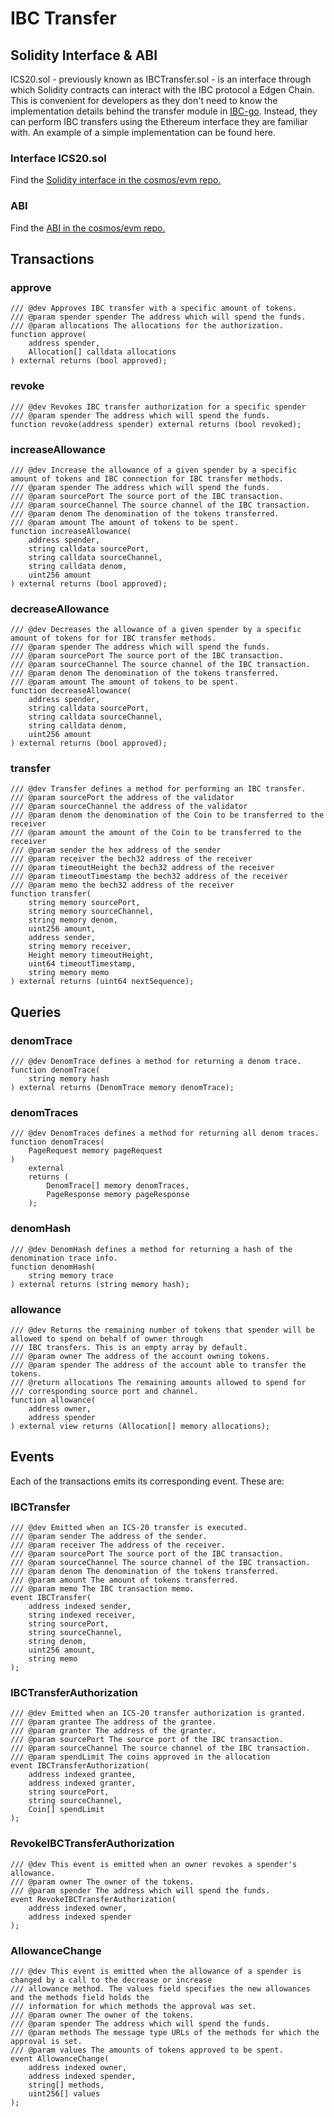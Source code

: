 # IBC Transfer

## Solidity Interface & ABI

ICS20.sol - previously known as IBCTransfer.sol - is an interface through which Solidity contracts can interact with the IBC protocol a Edgen Chain. This is convenient for developers as they don't need to know the implementation details behind the transfer module in [IBC-go](https://ibc.cosmos.network/v10/). Instead, they can perform IBC transfers using the Ethereum interface they are familiar with. An example of a simple implementation can be found here.

### Interface ICS20.sol
Find the [Solidity interface in the cosmos/evm repo.](https://github.com/cosmos/evm/blob/main/precompiles/distribution/DistributionI.sol)

### ABI
Find the [ABI in the cosmos/evm repo.](https://github.com/cosmos/evm/blob/main/precompiles/distribution/abi.json)

## Transactions

### approve

```solidity
/// @dev Approves IBC transfer with a specific amount of tokens.
/// @param spender spender The address which will spend the funds.
/// @param allocations The allocations for the authorization.
function approve(
    address spender,
    Allocation[] calldata allocations
) external returns (bool approved);
```

### revoke

```solidity
/// @dev Revokes IBC transfer authorization for a specific spender
/// @param spender The address which will spend the funds.
function revoke(address spender) external returns (bool revoked);
```

### increaseAllowance

```solidity
/// @dev Increase the allowance of a given spender by a specific amount of tokens and IBC connection for IBC transfer methods.
/// @param spender The address which will spend the funds.
/// @param sourcePort The source port of the IBC transaction.
/// @param sourceChannel The source channel of the IBC transaction.
/// @param denom The denomination of the tokens transferred.
/// @param amount The amount of tokens to be spent.
function increaseAllowance(
    address spender,
    string calldata sourcePort,
    string calldata sourceChannel,
    string calldata denom,
    uint256 amount
) external returns (bool approved);
```

### decreaseAllowance

```solidity
/// @dev Decreases the allowance of a given spender by a specific amount of tokens for for IBC transfer methods.
/// @param spender The address which will spend the funds.
/// @param sourcePort The source port of the IBC transaction.
/// @param sourceChannel The source channel of the IBC transaction.
/// @param denom The denomination of the tokens transferred.
/// @param amount The amount of tokens to be spent.
function decreaseAllowance(
    address spender,
    string calldata sourcePort,
    string calldata sourceChannel,
    string calldata denom,
    uint256 amount
) external returns (bool approved);
```

### transfer

```solidity
/// @dev Transfer defines a method for performing an IBC transfer.
/// @param sourcePort the address of the validator
/// @param sourceChannel the address of the validator
/// @param denom the denomination of the Coin to be transferred to the receiver
/// @param amount the amount of the Coin to be transferred to the receiver
/// @param sender the hex address of the sender
/// @param receiver the bech32 address of the receiver
/// @param timeoutHeight the bech32 address of the receiver
/// @param timeoutTimestamp the bech32 address of the receiver
/// @param memo the bech32 address of the receiver
function transfer(
    string memory sourcePort,
    string memory sourceChannel,
    string memory denom,
    uint256 amount,
    address sender,
    string memory receiver,
    Height memory timeoutHeight,
    uint64 timeoutTimestamp,
    string memory memo
) external returns (uint64 nextSequence);
```

## Queries

### denomTrace

```solidity
/// @dev DenomTrace defines a method for returning a denom trace.
function denomTrace(
    string memory hash
) external returns (DenomTrace memory denomTrace);
```

### denomTraces

```solidity
/// @dev DenomTraces defines a method for returning all denom traces.
function denomTraces(
    PageRequest memory pageRequest
)
    external
    returns (
        DenomTrace[] memory denomTraces,
        PageResponse memory pageResponse
    );
```

### denomHash

```solidity
/// @dev DenomHash defines a method for returning a hash of the denomination trace info.
function denomHash(
    string memory trace
) external returns (string memory hash);
```

### allowance

```solidity
/// @dev Returns the remaining number of tokens that spender will be allowed to spend on behalf of owner through
/// IBC transfers. This is an empty array by default.
/// @param owner The address of the account owning tokens.
/// @param spender The address of the account able to transfer the tokens.
/// @return allocations The remaining amounts allowed to spend for
/// corresponding source port and channel.
function allowance(
    address owner,
    address spender
) external view returns (Allocation[] memory allocations);
```

## Events

Each of the transactions emits its corresponding event. These are:

### IBCTransfer

```solidity
/// @dev Emitted when an ICS-20 transfer is executed.
/// @param sender The address of the sender.
/// @param receiver The address of the receiver.
/// @param sourcePort The source port of the IBC transaction.
/// @param sourceChannel The source channel of the IBC transaction.
/// @param denom The denomination of the tokens transferred.
/// @param amount The amount of tokens transferred.
/// @param memo The IBC transaction memo.
event IBCTransfer(
    address indexed sender,
    string indexed receiver,
    string sourcePort,
    string sourceChannel,
    string denom,
    uint256 amount,
    string memo
);
```

### IBCTransferAuthorization

```solidity
/// @dev Emitted when an ICS-20 transfer authorization is granted.
/// @param grantee The address of the grantee.
/// @param granter The address of the granter.
/// @param sourcePort The source port of the IBC transaction.
/// @param sourceChannel The source channel of the IBC transaction.
/// @param spendLimit The coins approved in the allocation
event IBCTransferAuthorization(
    address indexed grantee,
    address indexed granter,
    string sourcePort,
    string sourceChannel,
    Coin[] spendLimit
);
```

### RevokeIBCTransferAuthorization

```solidity
/// @dev This event is emitted when an owner revokes a spender's allowance.
/// @param owner The owner of the tokens.
/// @param spender The address which will spend the funds.
event RevokeIBCTransferAuthorization(
    address indexed owner,
    address indexed spender
);
```

### AllowanceChange

```solidity
/// @dev This event is emitted when the allowance of a spender is changed by a call to the decrease or increase
/// allowance method. The values field specifies the new allowances and the methods field holds the
/// information for which methods the approval was set.
/// @param owner The owner of the tokens.
/// @param spender The address which will spend the funds.
/// @param methods The message type URLs of the methods for which the approval is set.
/// @param values The amounts of tokens approved to be spent.
event AllowanceChange(
    address indexed owner,
    address indexed spender,
    string[] methods,
    uint256[] values
);
```